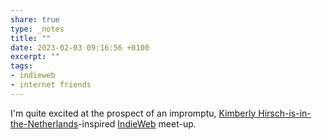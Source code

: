 ```yaml
---
share: true
type: _notes
title: ""
date: 2023-02-03 09:16:56 +0100
excerpt: ""
tags:
- indieweb
- internet friends
---
```

I'm quite excited at the prospect of an impromptu, [Kimberly Hirsch-is-in-the-Netherlands](https://micro.blog/KimberlyHirsh/16448921)-inspired [IndieWeb](https://indieweb.org) meet-up.
